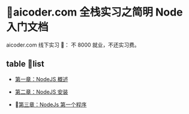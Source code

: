 # aicoder.com 全栈实习之简明 Node 入门文档

aicoder.com 线下实习 ： 不 8000 就业，不还实习费。

## table list

* [第一章：NodeJS 概述](./mds/01node.md)

* [第二章：NodeJS 安装](./mds/02install.md)

* [第三章：NodeJs 第一个程序](./mds/03helloworld.md)
